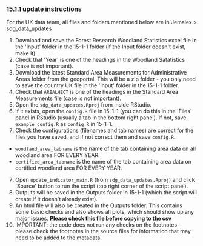 ### 15.1.1 update instructions

For the UK data team, all files and folders mentioned below are in Jemalex > sdg_data_updates 
  
1) Download and save the Forest Research Woodland Statistics excel file in the 'Input' folder in the 15-1-1 folder (if the Input folder doesn't exist, make it).  
2) Check that 'Year' is one of the headings in the Woodland Satatistics (case is not important). 
3) Download the latest Standard Area Measurements for Administrative Areas folder from the geoportal. This will be a zip folder - 
you only need to save the country UK file in the 'Input' folder in the 15-1-1 folder. 
5) Check that `AREALHECT` is one of the headings in the Standard Area Measurements file (case is not important).
6) Open the `sdg_data_updates.Rproj` from inside RStudio. 
7) If it exists, open the `config.R` file in 15-1-1 (you can do this in the 'Files' panel in RStudio (usually a tab in the bottom right panel). 
If not, save `example_config.R` as `config.R` in 15-1-1.  
5) Check the configurations (filenames and tab names) are correct for the files you have saved, and if not correct them and save `config.R`.  
- `woodland_area_tabname` is the name of the tab containing area data on all woodland area FOR EVERY YEAR.
- `certified_area_tabname` is the name of the tab containing area data on certified woodland area FOR EVERY YEAR.
7) Open `update_indicator_main.R` (from `sdg_data_updates.Rproj`) and click 'Source' button to run the script (top right corner of the script panel).  
8) Outputs will be saved in the Outputs folder in 15-1-1 (which the script will create if it doesn't already exist).  
9) An html file will also be created in the Outputs folder. This contains some basic checks and also shows all plots, which should show up any major issues. 
**Please check this file before copying to the csv**
9) IMPORTANT: the code does not run any checks on the footnotes - please check the footnotes in the source files for information that may need to be added to the metadata.
